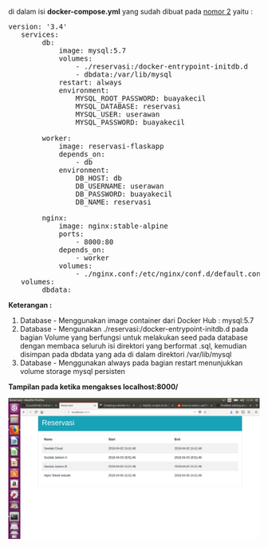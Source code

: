 
di dalam isi <strong>docker-compose.yml</strong> yang sudah dibuat pada [nomor 2](https://github.com/rahajengdwi/CLoud2018/blob/master/Docker/2.md) yaitu :

   <pre>version: '3.4'
   services:
        db:
            image: mysql:5.7
            volumes:
                - ./reservasi:/docker-entrypoint-initdb.d
                - dbdata:/var/lib/mysql
            restart: always
            environment:
                MYSQL_ROOT_PASSWORD: buayakecil
                MYSQL_DATABASE: reservasi
                MYSQL_USER: userawan
                MYSQL_PASSWORD: buayakecil

        worker:
            image: reservasi-flaskapp
            depends_on:
                - db
            environment:
                DB_HOST: db
                DB_USERNAME: userawan
                DB_PASSWORD: buayakecil
                DB_NAME: reservasi

        nginx:
            image: nginx:stable-alpine
            ports:
                - 8000:80
            depends_on:
                - worker
            volumes:
                - ./nginx.conf:/etc/nginx/conf.d/default.conf:ro
   volumes:
        dbdata:</pre>

<strong>Keterangan :</strong>
1. Database - Menggunakan image container dari Docker Hub : mysql:5.7
2. Database - Mengunakan ./reservasi:/docker-entrypoint-initdb.d pada bagian Volume yang berfungsi untuk melakukan seed pada database dengan membaca seluruh isi direktori yang berformat .sql, kemudian disimpan pada dbdata yang ada di dalam direktori /var/lib/mysql
3. Database - Menggunakan always pada bagian restart menunjukkan volume storage mysql persisten

<strong>Tampilan pada ketika mengakses localhost:8000/</strong>

<img src="https://github.com/rahajengdwi/CLoud2018/blob/master/Docker/image/reservasi-flaskapp.png">
